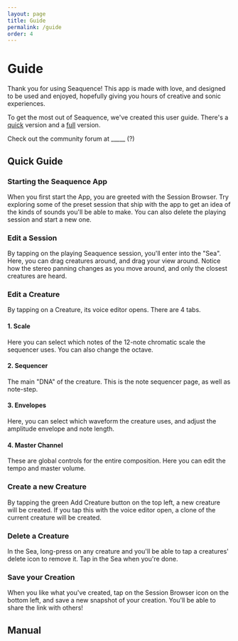 ```yaml
---
layout: page
title: Guide
permalink: /guide
order: 4
---
```


# Guide

Thank you for using Seaquence! This app is made with love, and designed to be used and enjoyed, hopefully giving you hours of creative and sonic experiences.

To get the most out of Seaquence, we've created this user guide. There's a [quick](#quick) version and a [full](#full) version.

Check out the community forum at _____ (?)

<a name="quick"></a>

## Quick Guide

### Starting the Seaquence App

When you first start the App, you are greeted with the Session Browser. Try exploring some of the preset session that ship with the app to get an idea of the kinds of sounds you'll be able to make. You can also delete the playing session and start a new one.

### Edit a Session

By tapping on the playing Seaquence session, you'll enter into the "Sea". Here, you can drag creatures around, and drag your view around. Notice how the stereo panning changes as you move around, and only the closest creatures are heard.

### Edit a Creature

By tapping on a Creature, its voice editor opens. There are 4 tabs.

#### 1. Scale

Here you can select which notes of the 12-note chromatic scale the sequencer uses. You can also change the octave.

#### 2. Sequencer

The main "DNA" of the creature. This is the note sequencer page, as well as note-step.

#### 3. Envelopes

Here, you can select which waveform the creature uses, and adjust the amplitude envelope and note length.

#### 4. Master Channel

These are global controls for the entire composition. Here you can edit the tempo and master volume.

### Create a new Creature

By tapping the green Add Creature button on the top left, a new creature will be created. If you tap this with the voice editor open, a clone of the current creature will be created.

### Delete a Creature

In the Sea, long-press on any creature and you'll be able to tap a creatures' delete icon to remove it. Tap in the Sea when you're done.

### Save your Creation

When you like what you've created, tap on the Session Browser icon on the bottom left, and save a new snapshot of your creation. You'll be able to share the link with others!


<a name="full"></a>

## Manual


<br />
<br />
<br />
<br />
<br />
<br />
<br />
<br />
<br />
<br />
<br />
<br />
<br />
<br />
<br />
<br />
<br />
<br />
<br />
<br />
<br />
<br />
<br />
<br />


